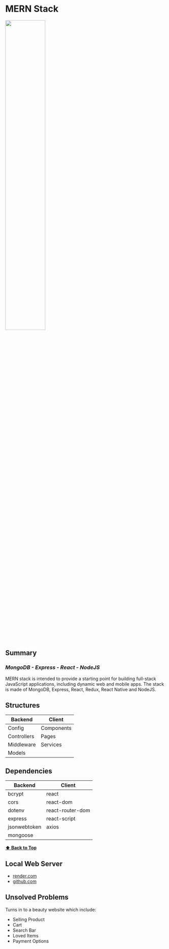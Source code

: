 # **MERN Stack**
<img src="https://www.cmarix.com/blog/wp-content/uploads/2019/09/Mern.jpg" width="50%">


## Summary
### _MongoDB - Express - React - NodeJS_
MERN stack is intended to provide a starting point for building full-stack JavaScript applications, including dynamic web and mobile apps. The stack is made of MongoDB, Express, React, Redux, React Native and NodeJS.


## Structures

|     Backend   |   Client   |
|---------------|------------|
| Config        | Components |
| Controllers   | Pages      |
| Middleware    | Services   |
| Models        |            |


## Dependencies

|     Backend  |      Client      |
|--------------|------------------|
| bcrypt       | react            |
| cors         | react-dom        |
| dotenv       | react-router-dom |
| express      | react-script     |
| jsonwebtoken | axios            |
| mongoose     |                  |

**[⬆ Back to Top](#MERN-Stack)**

## Local Web Server
* [ render.com](https://pro3-frontend.onrender.com)
* [ github.com](https://github.com/laviniaruiz/PRO3.git)

## Unsolved Problems
Turns in to a beauty website which include:
- Selling Product
- Cart
- Search Bar
- Loved Items
- Payment Options
